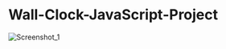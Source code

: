 # Wall-Clock-JavaScript-Project
![Screenshot_1](https://user-images.githubusercontent.com/71895811/126924958-71089c6b-d9e8-466d-88aa-86b064783f2c.png)
